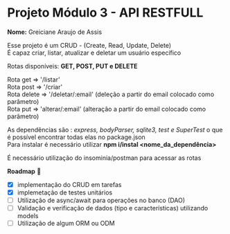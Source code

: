 # Projeto Módulo 3 - API RESTFULL 
__Nome:__ Greiciane Araujo de Assis 


Esse projeto é um CRUD - (Create, Read, Update, Delete) <br/> 
É capaz criar, listar, atualizar e deletar um usuário específico

Rotas disponíveis: __GET, POST, PUT e DELETE__

Rota get => '/listar' <br/> 
Rota post => '/criar' <br/> 
Rota delete => '/deletar/:email' (deleção a partir do email colocado como parâmetro) <br/> 
Rota put => 'alterar/:email' (alteração a partir do email colocado como parâmetro) <br/> 

As dependências são : *express, bodyParser, sqlite3, test e SuperTest* o que é possível encontrar todas elas no package.json <br/> 
Para instalar é necessário utilizar __npm i/instal <nome_da_dependência>__

É necessário utilização do insominia/postman para acessar as rotas

  __Roadmap__ :pushpin:
  - [x] implementação do CRUD em tarefas 
  - [x] implemetação de testes unitários
  - [ ] Utilização de async/await para operações no banco (DAO)
  - [ ] Validação e verificação de dados (tipo e características) utilizando models
 -  [ ] Utilização de algum ORM ou ODM 
